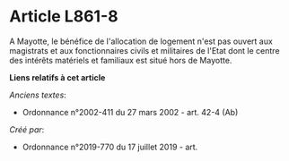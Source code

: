 # Article L861-8

A Mayotte, le bénéfice de l'allocation de logement n'est pas ouvert aux magistrats et aux fonctionnaires civils et militaires
de l'Etat dont le centre des intérêts matériels et familiaux est situé hors de Mayotte.

**Liens relatifs à cet article**

_Anciens textes_:

  - Ordonnance n°2002-411 du 27 mars 2002 - art. 42-4 (Ab)

_Créé par_:

  - Ordonnance n°2019-770 du 17 juillet 2019 - art.
